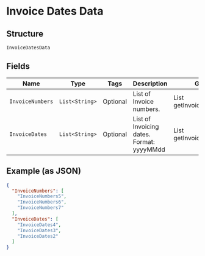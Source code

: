 
# Invoice Dates Data

## Structure

`InvoiceDatesData`

## Fields

| Name | Type | Tags | Description | Getter | Setter |
|  --- | --- | --- | --- | --- | --- |
| `InvoiceNumbers` | `List<String>` | Optional | List of Invoice numbers. | List<String> getInvoiceNumbers() | setInvoiceNumbers(List<String> invoiceNumbers) |
| `InvoiceDates` | `List<String>` | Optional | List of Invoicing dates.<br>Format: yyyyMMdd | List<String> getInvoiceDates() | setInvoiceDates(List<String> invoiceDates) |

## Example (as JSON)

```json
{
  "InvoiceNumbers": [
    "InvoiceNumbers5",
    "InvoiceNumbers6",
    "InvoiceNumbers7"
  ],
  "InvoiceDates": [
    "InvoiceDates4",
    "InvoiceDates3",
    "InvoiceDates2"
  ]
}
```

